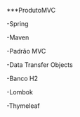 ***ProdutoMVC

-Spring

-Maven

-Padrão MVC

-Data Transfer Objects

-Banco H2

-Lombok

-Thymeleaf


